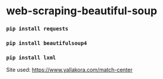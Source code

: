 # web-scraping-beautiful-soup

### `pip install requests`
### `pip install beautifulsoup4`
### `pip install lxml`

Site used: https://www.yallakora.com/match-center
